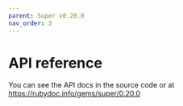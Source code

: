 ```yaml
---
parent: Super v0.20.0
nav_order: 3
---
```

# API reference

You can see the API docs in the source code or at <https://rubydoc.info/gems/super/0.20.0>
